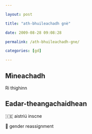 ```yaml
---

layout: post

title: "ath-bhuileachadh gnè"

date: 2009-08-28 09:08:28

permalink: /ath-bhuileachadh-gne/

categories: [gd]

---
```


## Mìneachadh

Ri thighinn

## Eadar-theangachaidhean

&#x1f1ee;&#x1f1ea; aistriú inscne

&#x1f3f4;&#xe0067;&#xe0062;&#xe0065;&#xe006e;&#xe0067;&#xe007f; gender reassignment